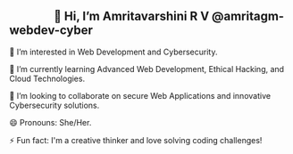 ## &nbsp;  &nbsp;  &nbsp;  &nbsp;  &nbsp; &nbsp;  &nbsp;  &nbsp;    👋 Hi, I’m Amritavarshini R V @amritagm-webdev-cyber                                                                                                                                                                                    

👀 I’m interested in Web Development and Cybersecurity.                                                                                                                                                

🌱 I’m currently learning Advanced Web Development, Ethical Hacking, and Cloud Technologies.                                                                                                                            

💞️ I’m looking to collaborate on secure Web Applications and innovative Cybersecurity solutions.                                                                                                                      

😄 Pronouns: She/Her.                                                                                                                                                                                                   

⚡ Fun fact: I'm a creative thinker and love solving coding challenges!
